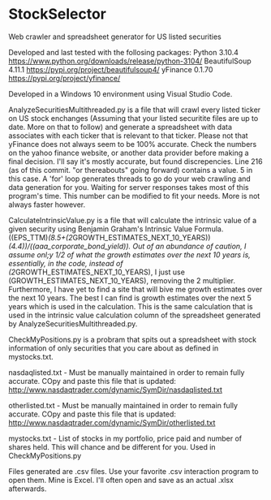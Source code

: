# StockSelector
 Web crawler and spreadsheet generator for US listed securities

Developed and last tested with the follosing packages:
 Python 3.10.4 https://www.python.org/downloads/release/python-3104/
 BeautifulSoup 4.11.1 https://pypi.org/project/beautifulsoup4/
 yFinance 0.1.70 https://pypi.org/project/yfinance/
 
Developed in a Windows 10 environment using Visual Studio Code.

AnalyzeSecuritiesMultithreaded.py is a file that will crawl every listed ticker on US stock enchanges (Assuming that your listed securitite files are up to date.  More on that to follow) and generate a spreadsheet with data associates with each ticker that is relevant to that ticker.  Please not that yFinance does not always seem to be 100% accurate.  Check the numbers on the yahoo finance website, or another data provider before making a final decision.  I'll say it's mostly accurate, but found discrepencies.  Line 216 (as of this commit.  "or thereabouts" going forward) contains a value.  5 in this case.  A 'for' loop generates threads to go do your web crawling and data generation for you.  Waiting for server responses takes most of this program's time.  This number can be modified to fit your needs.  More is not always faster however.

CalculateIntrinsicValue.py is a file that will calculate the intrinsic value of a given security using Benjamin Graham's Intrinsic Value Formula.  ((EPS_TTM)*(8.5+(2*GROWTH_ESTIMATES_NEXT_10_YEARS))*(4.4))/((aaa_corporate_bond_yield)).  Out of an abundance of caution, I assume onl;y 1/2 of what the growth estimates over the next 10 years is, essentially, in the code, instead of (2*GROWTH_ESTIMATES_NEXT_10_YEARS), I just use (GROWTH_ESTIMATES_NEXT_10_YEARS), removing the 2 multiplier.  Furthermore, I have yet to find a site that will bive me growth estimates over the next 10 years.  The best I can find is growth estimates over the next 5 years which is used in the calculation.  This is the same calculation that is used in the intrinsic value calculation column of the spreadsheet generated by AnalyzeSecuritiesMultithreaded.py.

CheckMyPositions.py is a probram that spits out a spreadsheet with stock information of only securities that you care about as defined in mystocks.txt.

nasdaqlisted.txt - Must be manually maintained in order to remain fully accurate.  COpy and paste this file that is updated: http://www.nasdaqtrader.com/dynamic/SymDir/nasdaqlisted.txt

otherlisted.txt - Must be manually maintained in order to remain fully accurate.  COpy and paste this file that is updated: http://www.nasdaqtrader.com/dynamic/SymDir/otherlisted.txt

mystocks.txt - List of stocks in my portfolio, price paid and number of shares held.  This will chance and be different for you.  Used in CheckMyPositions.py

Files generated are .csv files.  Use your favorite .csv interaction program to open them.  Mine is Excel.  I'll often open and save as an actual .xlsx afterwards.
